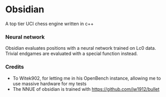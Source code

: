 # Obsidian
A top tier UCI chess engine written in c++


### Neural network

Obsidian evaluates positions with a neural network trained on Lc0 data.
Trivial endgames are evaluated with a special function instead.


### Credits
* To Witek902, for letting me in his OpenBench instance, allowing me to use massive hardware for my tests
* The NNUE of obsidian is trained with https://github.com/jw1912/bullet
